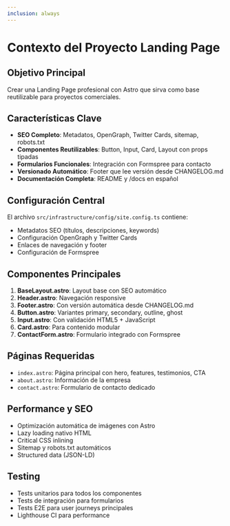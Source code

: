 ```yaml
---
inclusion: always
---
```


# Contexto del Proyecto Landing Page

## Objetivo Principal

Crear una Landing Page profesional con Astro que sirva como base reutilizable para proyectos comerciales.

## Características Clave

- **SEO Completo**: Metadatos, OpenGraph, Twitter Cards, sitemap, robots.txt
- **Componentes Reutilizables**: Button, Input, Card, Layout con props tipadas
- **Formularios Funcionales**: Integración con Formspree para contacto
- **Versionado Automático**: Footer que lee versión desde CHANGELOG.md
- **Documentación Completa**: README y /docs en español

## Configuración Central

El archivo `src/infrastructure/config/site.config.ts` contiene:

- Metadatos SEO (títulos, descripciones, keywords)
- Configuración OpenGraph y Twitter Cards
- Enlaces de navegación y footer
- Configuración de Formspree

## Componentes Principales

1. **BaseLayout.astro**: Layout base con SEO automático
2. **Header.astro**: Navegación responsive
3. **Footer.astro**: Con versión automática desde CHANGELOG.md
4. **Button.astro**: Variantes primary, secondary, outline, ghost
5. **Input.astro**: Con validación HTML5 + JavaScript
6. **Card.astro**: Para contenido modular
7. **ContactForm.astro**: Formulario integrado con Formspree

## Páginas Requeridas

- `index.astro`: Página principal con hero, features, testimonios, CTA
- `about.astro`: Información de la empresa
- `contact.astro`: Formulario de contacto dedicado

## Performance y SEO

- Optimización automática de imágenes con Astro
- Lazy loading nativo HTML
- Critical CSS inlining
- Sitemap y robots.txt automáticos
- Structured data (JSON-LD)

## Testing

- Tests unitarios para todos los componentes
- Tests de integración para formularios
- Tests E2E para user journeys principales
- Lighthouse CI para performance
